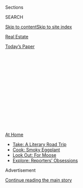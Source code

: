 <div id="app">

<div>

<div>

<div>

<div class="NYTAppHideMasthead css-1q2w90k e1suatyy0">

<div class="section css-ui9rw0 e1suatyy2">

<div class="css-eph4ug er09x8g0">

<div class="css-6n7j50">

</div>

<span class="css-1dv1kvn">Sections</span>

<div class="css-10488qs">

<span class="css-1dv1kvn">SEARCH</span>

</div>

[Skip to content](#site-content)[Skip to site index](#site-index)

</div>

<div id="masthead-section-label" class="css-1wr3we4 eaxe0e00">

[Real
Estate](https://www.nytimes.com/section/realestate)

</div>

<div class="css-10698na e1huz5gh0">

</div>

</div>

<div id="masthead-bar-one" class="section hasLinks css-15hmgas e1csuq9d3">

<div class="css-uqyvli e1csuq9d0">

</div>

<div class="css-1uqjmks e1csuq9d1">

</div>

<div class="css-9e9ivx">

[](https://myaccount.nytimes.com/auth/login?response_type=cookie&client_id=vi)

</div>

<div class="css-1bvtpon e1csuq9d2">

[Today’s
Paper](https://www.nytimes.com/section/todayspaper)

</div>

</div>

</div>

</div>

<div data-aria-hidden="false">

<div id="site-content" data-role="main">

<div>

<div class="css-1aor85t" style="opacity:0.000000001;z-index:-1;visibility:hidden">

<div class="css-1hqnpie">

<div class="css-epjblv">

<span class="css-17xtcya">[Real
Estate](/section/realestate)</span><span class="css-x15j1o">|</span><span class="css-fwqvlz">A
Rockaway
Life</span>

</div>

<div class="css-k008qs">

<div class="css-1iwv8en">

<span class="css-18z7m18"></span>

<div>

</div>

</div>

<span class="css-1n6z4y">https://nyti.ms/2DmtwgV</span>

<div class="css-1705lsu">

<div class="css-4xjgmj">

<div class="css-4skfbu" data-role="toolbar" data-aria-label="Social Media Share buttons, Save button, and Comments Panel with current comment count" data-testid="share-tools">

  - 
  - 
  - 
  - 
    
    <div class="css-6n7j50">
    
    </div>

  - 
  - 

</div>

</div>

</div>

</div>

</div>

</div>

<div id="NYT_TOP_BANNER_REGION" class="css-13pd83m">

<div>

<div id="maps-athome-menu" class="section interactive-content interactive-size-medium css-1edisqu">

<div class="css-17ih8de interactive-body">

<div class="at-home-nav__innerContainer">

<div class="at-home-nav__title">

[At
Home](https://www.nytimes.com/spotlight/at-home?action=click&pgtype=Article&state=default&region=TOP_BANNER&context=at_home_menu)

</div>

  - [Take: A Literary Road
    Trip](https://www.nytimes.com/2020/07/28/books/time-for-a-literary-road-trip.html?action=click&pgtype=Article&state=default&region=TOP_BANNER&context=at_home_menu)
  - [Cook: Smoky
    Eggplant](https://www.nytimes.com/2020/07/29/magazine/bored-with-your-home-cooking-some-smoky-eggplant-will-fix-that.html?action=click&pgtype=Article&state=default&region=TOP_BANNER&context=at_home_menu)
  - [Look Out: For
    Moose](https://www.nytimes.com/2020/07/27/travel/moose-michigan-isle-royale.html?action=click&pgtype=Article&state=default&region=TOP_BANNER&context=at_home_menu)
  - [Explore: Reporters’
    Obsessions](https://www.nytimes.com/interactive/2020/at-home/even-more-reporters-editors-diaries-lists-recommendations.html?action=click&pgtype=Article&state=default&region=TOP_BANNER&context=at_home_menu)

</div>

</div>

</div>

</div>

</div>

<div id="top-wrapper" class="css-1sy8kpn">

<div id="top-slug" class="css-l9onyx">

Advertisement

</div>

[Continue reading the main
story](#after-top)

<div class="ad top-wrapper" style="text-align:center;height:100%;display:block;min-height:250px">

<div id="top" class="place-ad" data-position="top" data-size-key="top">

</div>

</div>

<div id="after-top">

</div>

</div>

<div>

<div id="sponsor-wrapper" class="css-1hyfx7x">

<div id="sponsor-slug" class="css-19vbshk">

Supported by

</div>

[Continue reading the main
story](#after-sponsor)

<div id="sponsor" class="ad sponsor-wrapper" style="text-align:center;height:100%;display:block">

</div>

<div id="after-sponsor">

</div>

</div>

<div class="css-186x18t">

Domestic Lives

</div>

<div class="css-1vkm6nb ehdk2mb0">

# A Rockaway Life

</div>

Rockaway Beach has a land’s-end bacchanalian spirit, but it is also a
place where you can get to know people just by being
there.

<div class="sizeLarge layoutHorizontal css-134dzg0 ejvbdkh1">

[](https://www.nytimes.com/slideshow/2020/07/31/realestate/an-urban-beach-life.html)

<div class="css-5nx6oe">

## An Urban Beach Life

<div class="css-1xhl2m">

15 Photos

View Slide Show
<span class="css-t4350i">›</span>

</div>

</div>

<div class="css-79elbk">

<div class="css-hyytny">

</div>

![](https://static01.nyt.com/images/2020/08/02/realestate/31DOMESTIC-ROCKAWAY-slide-OJH5/31DOMESTIC-ROCKAWAY-slide-OJH5-articleLarge.jpg?quality=75&auto=webp&disable=upscale)

</div>

<div class="css-17ai7jg e15qwgfe0">

<span class="css-16f3y1r e13ogyst0">Stefano Ukmar for The New York
Times</span>

</div>

</div>

<div class="css-18e8msd">

<div class="css-vp77d3 epjyd6m0">

<div class="css-hus3qt ey68jwv0" data-aria-hidden="true">

[![Diane
Cardwell](https://static01.nyt.com/images/2009/12/28/timestopics/topics-cardwell-pic/topics-cardwell-pic-thumbLarge-v2.jpg
"Diane Cardwell")](https://www.nytimes.com/by/diane-cardwell)

</div>

<div class="css-1baulvz">

By [<span class="css-1baulvz last-byline" itemprop="name">Diane
Cardwell</span>](https://www.nytimes.com/by/diane-cardwell)

</div>

</div>

  - 
    
    <div class="css-ld3wwf e16638kd2">
    
    July 31,
    2020
    
    </div>

  - 
    
    <div class="css-4xjgmj">
    
    <div class="css-d8bdto" data-role="toolbar" data-aria-label="Social Media Share buttons, Save button, and Comments Panel with current comment count" data-testid="share-tools">
    
      - 
      - 
      - 
      - 
        
        <div class="css-6n7j50">
        
        </div>
    
      - 
      - 
    
    </div>
    
    </div>

</div>

</div>

<div class="section meteredContent css-1r7ky0e" name="articleBody" itemprop="articleBody">

<div class="css-1fanzo5 StoryBodyCompanionColumn">

<div class="css-53u6y8">

The first morning that I woke up in [Rockaway
Beach](https://www.nytimes.com/2016/06/05/realestate/rockaway-beach-city-life-with-sand-and-surf.html)
after moving from Brooklyn eight years ago, I walked barefoot with my
coffee to the boardwalk just because I could. It was April and my feet
were stinging from the cold by the time I got there, but the smell of
salt air, the warmth of the sun and the sight of cormorants diving for
fish in the slate blue waves more than made up for it.

“I can’t believe I really get to live here,” I remember thinking.

At the time, I was still reconstructing myself after a divorce and had
thought the Rockaways, which stretch beneath the southern edges of
Brooklyn and Queens, were too far away from my job in Midtown as a
reporter at The New York Times and my regular haunts in Lower Manhattan
and Brooklyn to live there full time. But as I found myself making
frequent pilgrimages on the A-train in a hapless, middle-aged quest to
learn to surf, the idea of having an urban beach life took hold.

It was a kind of carefree idyll I was after, a way to escape the
pressures and strictures of my workaday life without giving it up — I
had a career and a mortgage to sustain. But, after almost a decade of
living in Rockaway — and experiencing two disasters, first Hurricane
Sandy and now coronavirus — I realize I ended up with something even
more important: membership in a real community I hadn’t realized I was
looking for.

</div>

</div>

<div class="css-79elbk" data-testid="photoviewer-wrapper">

<div class="css-z3e15g" data-testid="photoviewer-wrapper-hidden">

</div>

<div class="css-1a48zt4 ehw59r15" data-testid="photoviewer-children">

![<span class="css-16f3y1r e13ogyst0" data-aria-hidden="true">Diane
Cardwell, who grew up on the Upper West Side of Manhattan, fell in love
with surfing and moved to the Rockaways eight years
ago. </span><span class="css-cnj6d5 e1z0qqy90" itemprop="copyrightHolder"><span class="css-1ly73wi e1tej78p0">Credit...</span><span>Karsten
Moran for The New York
Times</span></span>](https://static01.nyt.com/images/2020/08/02/realestate/31DOMESTIC-ROCKAWAY-slide-PGN7/31DOMESTIC-ROCKAWAY-slide-PGN7-articleLarge.jpg?quality=75&auto=webp&disable=upscale)

</div>

</div>

<div class="css-1fanzo5 StoryBodyCompanionColumn">

<div class="css-53u6y8">

In my search for a beach home, I considered a few options — a bungalow
in Far Rockaway where the eastern end of the peninsula hits Nassau
County; a boxy two-family house a few doors down from a friend’s; a
clean, modern oceanfront condo across from the main surf break — but
none quite fit my finances. Determined to put down roots, though, I
reached out to an agent I’d
met.

</div>

</div>

<div id="rockaway-map" class="section interactive-content interactive-size-scoop css-1g95kp1" data-id="100000007265082">

<div class="css-17ih8de interactive-body" data-sourceid="100000007265082">

<div id="g-0731-rea-webROCKAWAYmap-box" class="ai2html">

<div id="g-0731-rea-webROCKAWAYmap-335" class="g-artboard" style="max-width: 335px;max-height: 259px" data-aspect-ratio="1.296" data-min-width="0">

<div style="padding: 0 0 77.1772% 0;">

</div>

![](data:image/gif;base64,R0lGODlhCgAKAIAAAB8fHwAAACH5BAEAAAAALAAAAAAKAAoAAAIIhI+py+0PYysAOw==)

<div id="g-ai0-1" class="g-LABELS g-aiAbs g-aiPointText" style="top:10.722%;margin-top:-9.7px;left:63.4535%;width:87px;">

QUEENS

</div>

<div id="g-ai0-2" class="g-LABELS g-aiAbs g-aiPointText" style="top:17.0955%;margin-top:-15.2px;left:42.4727%;margin-left:-67px;width:134px;">

NEW
YorK

</div>

<div id="g-ai0-3" class="g-LABELS g-aiAbs g-aiPointText" style="top:32.9436%;margin-top:-25.2px;left:57.8121%;width:66px;">

Jamaica

Bay

Wildlife

Refuge

</div>

<div id="g-ai0-4" class="g-LABELS g-aiAbs g-aiPointText" style="top:26.9668%;margin-top:-9.7px;left:2.6668%;width:109px;">

BROOKLYN

</div>

<div id="g-ai0-5" class="g-LABELS g-aiAbs g-aiPointText" style="top:37.7967%;margin-top:-9.7px;left:79.7866%;width:87px;">

nassau

</div>

<div id="g-ai0-6" class="g-LABELS g-aiAbs g-aiPointText" style="top:41.4464%;margin-top:-7.2px;left:3.6446%;width:78px;">

BELT
pkwy.

</div>

<div id="g-ai0-7" class="g-LABELS g-aiAbs g-aiPointText" style="top:47.396%;margin-top:-15.5px;left:42.6709%;margin-left:-46px;width:92px;">

JAMAICA

BAY

</div>

<div id="g-ai0-8" class="g-LABELS g-aiAbs g-aiPointText" style="top:64.6253%;margin-top:-11.1px;left:55.2495%;width:116px;">

ROCKAWAY
BEACH

</div>

<div id="g-ai0-9" class="g-LABELS g-aiAbs g-aiPointText" style="top:76.3679%;margin-top:-24.4px;left:51.4046%;margin-left:-52px;width:104px;">

ROCKAWAY

PENINSULA

</div>

<div id="g-ai0-10" class="g-LABELS g-aiAbs g-aiPointText" style="top:91.303%;margin-top:-8.1px;left:47.4722%;margin-left:-87px;width:174px;">

ATLANTIC
OCEAN

</div>

<div id="g-ai0-11" class="g-LABELS g-aiAbs g-aiPointText" style="top:95.2736%;margin-top:-6.3px;left:89.953%;margin-left:-36px;width:72px;">

2 miles

</div>

</div>

</div>

</div>

By The New York Times

</div>

<div class="css-1fanzo5 StoryBodyCompanionColumn">

<div class="css-53u6y8">

It was late 2011 and sales activity was still nowhere near where it had
been during the bubble that preceded the financial crisis. In 2009, for
instance, the Rockaways logged 617 home sales with an average value of
$425,259, according to data compiled by Jonathan Miller, president of
the appraisal firm Miller Samuel. Activity fell over the next two years,
reaching 433 sales with an average value of $366,870 in 2010 and 360
sales with an average value of $405,904 the year after.

There wasn’t much on the market, but the agent showed me a place I fell
for on the spot: a two-story Dutch Colonial Revival built in 1913 as a
summer cottage that was listed for $265,000. Not even 650 square feet in
all, it was tucked away on an alley that ran in from the sidewalk a half
block from the ocean and abutted a community
garden.

</div>

</div>

<div class="css-79elbk" data-testid="photoviewer-wrapper">

<div class="css-z3e15g" data-testid="photoviewer-wrapper-hidden">

</div>

<div class="css-1a48zt4 ehw59r15" data-testid="photoviewer-children">

<div class="css-1xdhyk6 erfvjey0">

<span class="css-1ly73wi e1tej78p0">Image</span>

<div class="css-zjzyr8">

<div data-testid="lazyimage-container" style="height:257.77777777777777px">

</div>

</div>

</div>

<span class="css-16f3y1r e13ogyst0" data-aria-hidden="true">Rockaway
Beach still feels like a small town — in part because of how close the
houses are, like these on Beach 93rd Street between Holland Avenue and
Shore Front
Parkway.</span><span class="css-cnj6d5 e1z0qqy90" itemprop="copyrightHolder"><span class="css-1ly73wi e1tej78p0">Credit...</span><span>Stefano
Ukmar for The New York Times</span></span>

</div>

</div>

<div class="css-1fanzo5 StoryBodyCompanionColumn">

<div class="css-53u6y8">

I was captivated by its location, architecture and old-school quirks,
like its gambrel roof and the unmilled tree trunks in the basement that
had once propped up the building. But I was also smitten with the way of
life it embodied, one that dated back to some of the earliest New
Yorkers.

</div>

</div>

<div class="css-1fanzo5 StoryBodyCompanionColumn">

<div class="css-53u6y8">

Long before European colonists arrived, the Rockaway peninsula was
already a summer destination: the Lenape people who populated the area
would spend the warm months at the beach fishing and gathering oysters
before moving inland for fall and winter.

The peninsula eventually grew to become the city’s premier resort,
attracting Gilded Age high society like Astors and Vanderbilts, literati
like Henry Wadsworth Longfellow, Washington Irving and Walt Whitman, and
regular folk looking for relief from the sweltering city. At its height,
millions of visitors thronged to the bathhouses and honky-tonk
establishments that lined the boardwalk and to the amusements that
stretched from the ocean to Jamaica Bay.

Those days are long gone, but that land’s-end bacchanalian spirit still
pervades the place, especially in summer when the crowds of raucous
day-trippers arrive — DFDs, those down-for-the-day, as they’re known.
Over the years, I’ve learned to stock up and hide out at home with my
boyfriend on weekends, not venturing out for a meal on the boardwalk
until Monday — T.G.I.M. we always
say.

</div>

</div>

<div class="css-79elbk" data-testid="photoviewer-wrapper">

<div class="css-z3e15g" data-testid="photoviewer-wrapper-hidden">

</div>

<div class="css-1a48zt4 ehw59r15" data-testid="photoviewer-children">

<div class="css-1xdhyk6 erfvjey0">

<span class="css-1ly73wi e1tej78p0">Image</span>

<div class="css-zjzyr8">

<div data-testid="lazyimage-container" style="height:257.77777777777777px">

</div>

</div>

</div>

<span class="css-16f3y1r e13ogyst0" data-aria-hidden="true">Even in a
pandemic, the beachfront concessions have opened, offering visitors and
residents alike new food options for the
summer.</span><span class="css-cnj6d5 e1z0qqy90" itemprop="copyrightHolder"><span class="css-1ly73wi e1tej78p0">Credit...</span><span>Stefano
Ukmar for The New York Times</span></span>

</div>

</div>

<div class="css-1fanzo5 StoryBodyCompanionColumn">

<div class="css-53u6y8">

Even this year, and especially since swimmers have been allowed back
into the water, the influx of excited young people, many decked out in
colorful and revealing beachwear, has transformed the boardwalk — where
the concessions have opened — into a kaleidoscope of bare chests and
bottoms, tattoos, piercings and hair dyed all manner of colors.

As a year-rounder, I found it wasn’t so difficult to penetrate the
social scene — Rockaway is a place where you can get to know people just
by being there. I made friends at first with my neighbors and the other
regulars on the boardwalk checking out the waves at sunrise. Later, I’d
come to know people from the water, where surfers would offer me advice
in the waves and invitations to parties on land.

</div>

</div>

<div class="css-1fanzo5 StoryBodyCompanionColumn">

<div class="css-53u6y8">

I saw that same generosity after Sandy, when surfers from all over
showed up in Rockaway with shovels to help dig out basements — including
mine, which had been completely submerged — and clear rubble from the
flood. And I’ve seen it since, in the regular beach cleanups, mutual
pandemic aid networks and still-too-frequent rescues of swimmers
drowning in our treacherous waters.

I’ve also come to anticipate the seasonal rhythms of a part of the city
that’s particularly vulnerable to weather. Spring and summer bring not
only lush greenery and flowers to neighborhood streets and yards, and
vegetables to plots in the community gardens, but also new inhabitants
to the marine wilderness surrounding the peninsula.

I still marvel at the giant osprey nests and flocks of egrets and
multicolored ducks along the waterways of the Jamaica Bay Wildlife
Refuge. On the Atlantic side, it’s seals resting in the sand, dolphins
playing in the waves, seabirds divebombing the ocean and humpback whales
erupting from the surface.

Fall often brings the big, powerful swells surfers more adept than I
look forward to all year, the product of hurricane-season storms. I
can’t see the water from my house, but I can smell and hear it on
those days as the waves heave up off the sandbars and rumble onto the
shore, the briny scent of their spray wafting down my block.

The whole neighborhood seems to crackle with excitement. Streets fill
with surfers running toward the ocean, boards under their arms. Local
hangouts ring with amped-up chatter about waves made or lost — “Dude,
did you see that barrel? It was sick\!” — or what the delicate interplay
of pressure systems, wind, tides and daylight will bring the next day.

Winter, at least when I first arrived, brought a raw peacefulness with
the summer visitors gone, wind sweeping sand off the beach and the ocean
turning a foreboding charcoal gray. Long commutes on the A train in
darkness also heightened the sense of isolation from the convenience and
bustle of more heavily populated districts closer to the center of the
city.

</div>

</div>

<div class="css-79elbk" data-testid="photoviewer-wrapper">

<div class="css-z3e15g" data-testid="photoviewer-wrapper-hidden">

</div>

<div class="css-1a48zt4 ehw59r15" data-testid="photoviewer-children">

<div class="css-1xdhyk6 erfvjey0">

<span class="css-1ly73wi e1tej78p0">Image</span>

<div class="css-zjzyr8">

<div data-testid="lazyimage-container" style="height:257.77777777777777px">

</div>

</div>

</div>

<span class="css-16f3y1r e13ogyst0" data-aria-hidden="true">Luxury
condos rise on Beach 116th Street in Rockaway Park near the
ocean.</span><span class="css-cnj6d5 e1z0qqy90" itemprop="copyrightHolder"><span class="css-1ly73wi e1tej78p0">Credit...</span><span>Stefano
Ukmar for The New York Times</span></span>

</div>

</div>

<div class="css-1fanzo5 StoryBodyCompanionColumn">

<div class="css-53u6y8">

But even that’s changed in the years since Sandy, as dilapidated
buildings and derelict lots give way to new homes and apartment
buildings and evermore year-round establishments. Luxury condo buildings
are springing up on Beach 116th Street, a commercial corridor in
Rockaway Park, spurring new food offerings and an Orangetheory Fitness.
On Beach 108th Street near the shore, the Rockaway Hotel, a boutique
outfit complete with pool, rooftop bar and spa, is planning to open in
August, with rooms starting at $300 a night.

The Arverne by the Sea project, part of a vast urban renewal area
designated in the 1960s, is nearing the final phases of development,
bringing dozens of new apartments and businesses — a wine shop, an
espresso bar, a cafe and a well-regarded barbecue joint — to an already
burgeoning area.

There’s a new eco-friendly affordable housing complex in Edgemere
designed to meet passive house standards for energy efficiency and with
features to help withstand flooding and storm damage. And a nearly $300
million redevelopment plan for downtown Far Rockaway is underway. Though
home sales activity has never rebounded to its 2009 height, values have
generally been on the rise in recent years, with 509 sales in 2019 at an
average price of $536,668.

Even so, Rockaway Beach still feels like a small town — the kind of
neighborhood where you look around when the door of the bar or
restaurant opens because it might be someone you know. Many of those
places are operated by people who live in or have a longstanding
connection to the area, and they have scrambled to stay open while
adjusting to evolving Covid-19 regulations. That, along with the
relatively low population density and open shoreline, has made Rockaway
Beach a less difficult place to weather the pandemic than some
others.

</div>

</div>

<div class="css-79elbk" data-testid="photoviewer-wrapper">

<div class="css-z3e15g" data-testid="photoviewer-wrapper-hidden">

</div>

<div class="css-1a48zt4 ehw59r15" data-testid="photoviewer-children">

<div class="css-1xdhyk6 erfvjey0">

<span class="css-1ly73wi e1tej78p0">Image</span>

<div class="css-zjzyr8">

<div data-testid="lazyimage-container" style="height:257.77777777777777px">

</div>

</div>

</div>

<span class="css-16f3y1r e13ogyst0" data-aria-hidden="true">The jetty at
Beach 90th Street marks one of the city’s legal surfing beaches. Another
is in Arverne near Beach 69th
Street.</span><span class="css-cnj6d5 e1z0qqy90" itemprop="copyrightHolder"><span class="css-1ly73wi e1tej78p0">Credit...</span><span>Stefano
Ukmar for The New York Times</span></span>

</div>

</div>

<div class="css-1fanzo5 StoryBodyCompanionColumn">

<div class="css-53u6y8">

“I wish I was a teenager now in Rockaway because there’s things to do,”
said Rashida Voorhies, a co-owner of Sayra’s Wine Bar, who grew up in
the neighborhood at a time when she said there wasn’t much activity
beyond sitting on the beach jetty or playing in the sand.

“You can actually hang out in your community — you don’t have to get on
the train or the bus,” she said. “I heard a customer say, ‘I don’t leave
Rockaway on the weekend.’ Usually, it was the other way around.”

Diane Cardwell is the author of “Rockaway: Surfing Headlong into a New
Life.”

For weekly email updates on residential real estate news, [sign up
here](http://www.nytimes.com/newsletters/realestate/). Follow us on
Twitter: [@nytrealestate](https://twitter.com/nytrealestate).

</div>

</div>

</div>

<div>

</div>

<div>

</div>

<div>

</div>

<div>

<div id="bottom-wrapper" class="css-1ede5it">

<div id="bottom-slug" class="css-l9onyx">

Advertisement

</div>

[Continue reading the main
story](#after-bottom)

<div id="bottom" class="ad bottom-wrapper" style="text-align:center;height:100%;display:block;min-height:90px">

</div>

<div id="after-bottom">

</div>

</div>

</div>

</div>

</div>

## Site Index

<div>

</div>

## Site Information Navigation

  - [© <span>2020</span> <span>The New York Times
    Company</span>](https://help.nytimes.com/hc/en-us/articles/115014792127-Copyright-notice)

<!-- end list -->

  - [NYTCo](https://www.nytco.com/)
  - [Contact
    Us](https://help.nytimes.com/hc/en-us/articles/115015385887-Contact-Us)
  - [Work with us](https://www.nytco.com/careers/)
  - [Advertise](https://nytmediakit.com/)
  - [T Brand Studio](http://www.tbrandstudio.com/)
  - [Your Ad
    Choices](https://www.nytimes.com/privacy/cookie-policy#how-do-i-manage-trackers)
  - [Privacy](https://www.nytimes.com/privacy)
  - [Terms of
    Service](https://help.nytimes.com/hc/en-us/articles/115014893428-Terms-of-service)
  - [Terms of
    Sale](https://help.nytimes.com/hc/en-us/articles/115014893968-Terms-of-sale)
  - [Site
    Map](https://spiderbites.nytimes.com)
  - [Help](https://help.nytimes.com/hc/en-us)
  - [Subscriptions](https://www.nytimes.com/subscription?campaignId=37WXW)

</div>

</div>

</div>

</div>
